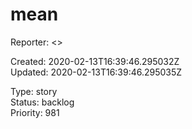 # mean

Reporter:  <>  

Created: 2020-02-13T16:39:46.295032Z  
Updated: 2020-02-13T16:39:46.295035Z

Type: story  
Status: backlog  
Priority: 981
